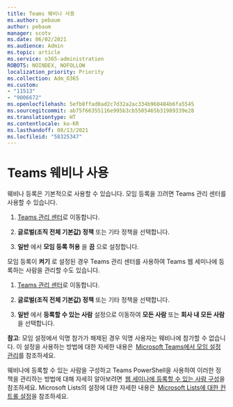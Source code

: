 ```yaml
---
title: Teams 웨비나 사용
ms.author: pebaum
author: pebaum
manager: scotv
ms.date: 06/02/2021
ms.audience: Admin
ms.topic: article
ms.service: o365-administration
ROBOTS: NOINDEX, NOFOLLOW
localization_priority: Priority
ms.collection: Adm_O365
ms.custom:
- "11513"
- "9006672"
ms.openlocfilehash: 5efb8ffad0ad2c7d32a2ac334b960484b6fa5545
ms.sourcegitcommit: ab75f66355116e995b3cb5505465b31989339e28
ms.translationtype: HT
ms.contentlocale: ko-KR
ms.lasthandoff: 08/13/2021
ms.locfileid: "58325347"
---
```

# <a name="enable-teams-webinars"></a>Teams 웨비나 사용

웨비나 등록은 기본적으로 사용할 수 있습니다. 모임 등록을 끄려면 Teams 관리 센터를 사용할 수 있습니다. 

1. [Teams 관리 센터](https://admin.teams.microsoft.com/policies/meetings)로 이동합니다. 

2. **글로벌(조직 전체 기본값) 정책** 또는 기타 정책을 선택합니다. 

3. **일반** 에서 **모임 등록 허용** 을 **끔** 으로 설정합니다. 

모임 등록이 **켜기** 로 설정된 경우 Teams 관리 센터를 사용하여 Teams 웹 세미나에 등록하는 사람을 관리할 수도 있습니다. 

1. [Teams 관리 센터](https://admin.teams.microsoft.com/policies/meetings)로 이동합니다. 

2. **글로벌(조직 전체 기본값) 정책** 또는 기타 정책을 선택합니다. 

3. **일반** 에서 **등록할 수 있는 사람** 설정으로 이동하여 **모든 사람** 또는 **회사 내 모든 사람** 을 선택합니다. 

**참고**: 모임 설정에서 익명 참가가 해제된 경우 익명 사용자는 웨비나에 참가할 수 없습니다. 이 설정을 사용하는 방법에 대한 자세한 내용은  [Microsoft Teams에서 모임 설정 관리](https://docs.microsoft.com/microsoftteams/meeting-settings-in-teams)를 참조하세요. 

웨비나에 등록할 수 있는 사람을 구성하고 Teams PowerShell을 사용하여 이러한 정책을 관리하는 방법에 대해 자세히 알아보려면  [웹 세미나에 등록할 수 있는 사람 구성](https://docs.microsoft.com/microsoftteams/set-up-webinars?source=docs#configure-who-can-register-for-webinars)을 참조하세요. Microsoft Lists의 설정에 대한 자세한 내용은  [Microsoft Lists에 대한 컨트롤 설정](https://docs.microsoft.com/sharepoint/control-lists)을 참조하세요. 